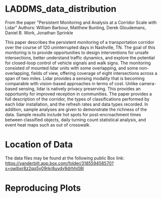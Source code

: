 # LADDMS_data_distribution

From the paper "Persistent Monitoring and Analysis at a Corridor Scale with Lidar"
Authors: William Barbour, Matthew Bunting, Derek Gloudemans, Daniel B. Work, Jonathan Sprinkle

This paper describes the persistent monitoring of a transportation corridor over the course of 120 uninterrupted days in Nashville, TN. The goal of this monitoring is to provide opportunities to design interventions for unsafe intersections, better understand traffic dynamics, and explore the potential for closed-loop control of vehicle signals and walk signs. The monitoring consisted of mounted lidar units with some overlapping, and some non-overlapping, fields of view, offering coverage of eight intersections across a span of two miles. Lidar provides a sensing modality that is becoming comparable with vision-based approaches in terms of cost. Unlike camera-based sensing, lidar is natively privacy preserving. This provides an opportunity for improved reception in communities. The paper provides a full description of the corridor, the types of classifications performed by each lidar installation, and the refresh rates and data types recorded. In addition, sample analyses are given to demonstrate the richness of the data. Sample results include hot spots for post-encroachment times between classified objects, daily turning count statistical analysis, and event heat maps such as out of crosswalk. 

# Location of Data
The data files may be found at the following public Box link: https://vanderbilt.app.box.com/folder/318559458570?s=owlbxr8z2qq5y09rkr8uvdy9drhhi08l


# Reproducing Plots


